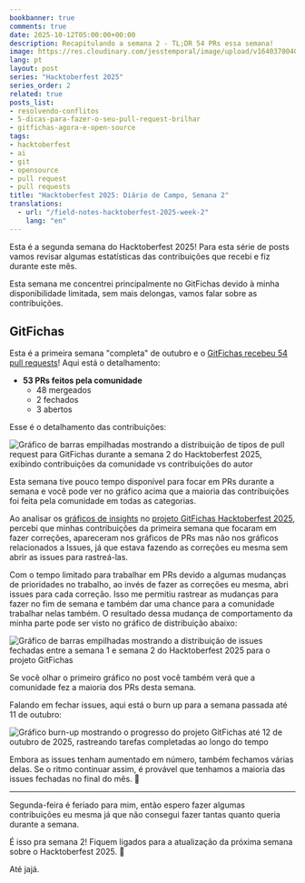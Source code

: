 ```yaml
---
bookbanner: true
comments: true
date: 2025-10-12T05:00:00+00:00
description: Recapitulando a semana 2 - TL;DR 54 PRs essa semana!
image: https://res.cloudinary.com/jesstemporal/image/upload/v1640370040/covers/variados_aanizj.png
lang: pt
layout: post
series: "Hacktoberfest 2025"
series_order: 2
related: true
posts_list:
- resolvendo-conflitos
- 5-dicas-para-fazer-o-seu-pull-request-brilhar
- gitfichas-agora-e-open-source
tags:
- hacktoberfest
- ai
- git
- opensource
- pull request
- pull requests
title: "Hacktoberfest 2025: Diário de Campo, Semana 2"
translations:
  - url: "/field-notes-hacktoberfest-2025-week-2"
    lang: "en"
---
```


Esta é a segunda semana do Hacktoberfest 2025! Para esta série de posts vamos revisar algumas estatísticas das contribuições que recebi e fiz durante este mês.

Esta semana me concentrei principalmente no GitFichas devido à minha disponibilidade limitada, sem mais delongas, vamos falar sobre as contribuições.

## GitFichas

Esta é a primeira semana "completa" de outubro e o [GitFichas recebeu 54 pull requests](https://github.com/jtemporal/gitfichas)! Aqui está o detalhamento:

- **53 PRs feitos pela comunidade**
  - 48 mergeados
  - 2 fechados
  - 3 abertos

Esse é o detalhamento das contribuições:

![Gráfico de barras empilhadas mostrando a distribuição de tipos de pull request para GitFichas durante a semana 2 do Hacktoberfest 2025, exibindo contribuições da comunidade vs contribuições do autor](https://res.cloudinary.com/jesstemporal/image/upload/v1760289195/pr-type-distribution-week-2-hacktoberfest_p4o6ac.jpg)

Esta semana tive pouco tempo disponível para focar em PRs durante a semana e você pode ver no gráfico acima que a maioria das contribuições foi feita pela comunidade em todas as categorias.

Ao analisar os [gráficos de insights](https://github.com/users/jtemporal/projects/1/insights) no [projeto GitFichas Hacktoberfest 2025](https://github.com/users/jtemporal/projects/1), percebi que minhas contribuições da primeira semana que focaram em fazer correções, apareceram nos gráficos de PRs mas não nos gráficos relacionados a Issues, já que estava fazendo as correções eu mesma sem abrir as issues para rastreá-las.

Com o tempo limitado para trabalhar em PRs devido a algumas mudanças de prioridades no trabalho, ao invés de fazer as correções eu mesma, abri issues para cada correção. Isso me permitiu rastrear as mudanças para fazer no fim de semana e também dar uma chance para a comunidade trabalhar nelas também. O resultado dessa mudança de comportamento da minha parte pode ser visto no gráfico de distribuição abaixo:

![Gráfico de barras empilhadas mostrando a distribuição de issues fechadas entre a semana 1 e semana 2 do Hacktoberfest 2025 para o projeto GitFichas](https://res.cloudinary.com/jesstemporal/image/upload/v1760289749/closed-issues-distribution-w1-w2_tzkjjd.jpg)

Se você olhar o primeiro gráfico no post você também verá que a comunidade fez a maioria dos PRs desta semana.

Falando em fechar issues, aqui está o burn up para a semana passada até 11 de outubro:

![Gráfico burn-up mostrando o progresso do projeto GitFichas até 12 de outubro de 2025, rastreando tarefas completadas ao longo do tempo](https://res.cloudinary.com/jesstemporal/image/upload/v1760289059/burn-up-up-to-oct-11th_uf3rah.jpg)

Embora as issues tenham aumentado em número, também fechamos várias delas. Se o ritmo continuar assim, é provável que tenhamos a maioria das issues fechadas no final do mês. 🎉

---

Segunda-feira é feriado para mim, então espero fazer algumas contribuições eu mesma já que não consegui fazer tantas quanto queria durante a semana.

É isso pra semana 2! Fiquem ligados para a atualização da próxima semana sobre o Hacktoberfest 2025. 🎃

Até jajá.